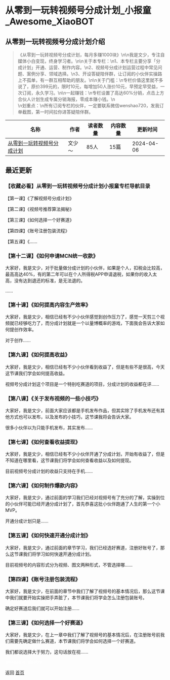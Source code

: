 # 从零到一玩转视频号分成计划_小报童_Awesome_XiaoBOT

## 从零到一玩转视频号分成计划介绍
> 《从零到一玩转视频号分成计划，每月多赚1000块》\n\n我是文少，专注自媒体小白变现，终身学习者。\n\n关于本专栏：\n1、本专栏主要分享「分成计划」开通、运营、制作内容。\n2、视频号分成计划运营过程中常见问题、案例分享、领域选择。\n3、开设答疑陪伴群，让订阅的小伙伴实操路上不孤单，有一群互相帮助的朋友。\n\n关于门槛：\n专栏价值这里就不多说了，原价399元的，限时10元，每增加50人涨价10元，早预定早受益，一次订阅，永久学习。\n\n一起赚钱：\n专栏设置了高达60%分销，点击上方合伙人计划生成专属分销海报，零成本赚小钱。\n  
\n划重点：\n所有订阅专栏的伙伴，一定要联系微信wenshao720，发我订单截图，第一时间拉你进答疑陪伴群。  
  


|名称|作者|读者数量|内容数量|更新时间|
|---|---|---|---|---|
|[从零到一玩转视频号分成计划](https://xiaobot.net/p/wenshao720?refer=0b133df9-27dc-423b-8101-639049001c13)|文少～|85人|15篇|2024-04-06|

## 最近更新
### 【收藏必看】从零到一玩转视频号分成计划小报童专栏导航目录

【第一课】《了解视频号分成计划》

【第二课】《视频号推荐算法揭秘》

【第三课】《如何选择一个好赛道》

【第四课】《账号注册包装流程》

【第五课】《......

### 【第十二课】《如何申请MCN统一收款》

大家好，我是文少，对于批量做分成计划的小伙伴，如果是个人，扣税会比较高，最高高达40%，有的第二年可以在个人所得税APP申请退税，如果你的收入太高，没有达到退还的标准，是无法退的。

......

### 【第十课】《如何提高内容生产效率》

大家好，我是文少，相信已经有不少小伙伴感觉到创作压力了，感觉一天剪三个视频就已经够吃力了，而分成计划就是一个以量博概率的游戏，下面我会告诉大家如何提创作效率。

对于创作......

### 【第九课】《如何提高收益》

大家好，我是文少，相信已经有不少小伙伴看到收益了，但是有些不是很高，今天这节课我们学会如何提高收益。

视频号分成计划这个项目是一个特别吃赛道的项目，分成计划的收益都在评......

### 【第八课】《关于发布视频的一些小技巧》

大家好，我是文少，前面大家应该都是手机发布作品，但其实除了手机发布还有其他方式也可以发布，以及发布的小技巧，这节课我将会告诉大家。

很多小伙伴以为只能手机发布，其实发布......

### 【第七课】《如何查看收益提现》

大家好，我是文少，相信已经有不少小伙伴开通了分成计划，开始有收益了，但是不知道在哪里看，这节课我们将学会如何查看收益以及如何提现。

目前视频号分成计划的收益只支持在手机......

### 【第六课】《如何制作爆款内容》

大家好，我是文少，通过前面的学习我们已经对视频号有了充分的了解，实操到位的小伙伴可能已经开通分成计划了，首先恭喜这批小伙伴跑通了人生的第一个小MVP。

开通分成计划只是......

### 【第五课】《如何快速开通分成计划》

大家好，我是文少，通过前面的章节学习，我们已经选好赛道，注册好账号了，那么这节课我们将学习如何快速开通分成计划。

目前视频号的内容形式分为视频、图文两种形式，不管选择哪......

### 【第四课】《账号注册包装流程》

大家好，我是文少，在前面的章节中我们了解了视频号的基本情况后，那么这节课中我们就要开始实操把手弄脏了，本节课我们将学会怎么注册包装账号。

确定好赛道后我们就可以开始注册......

### 【第三课】《如何选择一个好赛道》

大家好，我是文少，在上一章中我们了解了视频号的基本情况后，在注册账号前我们需要先确定做什么赛道，本节课我们将学会如何选择一个好赛道。

我们都说选择大于努力，这句话放在视......


<a href="https://github.com/Reno9527/awesome-xiaobot" style="color: white; text-decoration: none;">awesome-xiaobot</a>

返回 [首页](../README.md)
